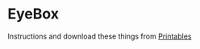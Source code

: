 # EyeBox

Instructions and download these things from [Printables](https://www.printables.com/model/1351835-moving-single-eye)
